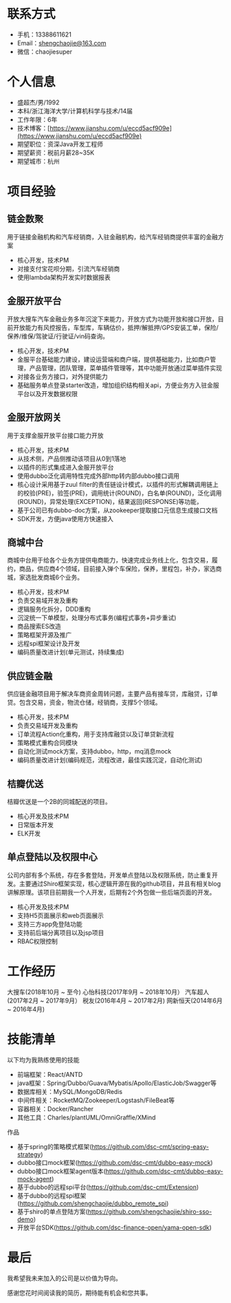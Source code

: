 # 联系方式
- 手机：13388611621
- Email：shengchaojie@163.com
- 微信：chaojiesuper

# 个人信息

 - 盛超杰/男/1992
 - 本科/浙江海洋大学/计算机科学与技术/14届
 - 工作年限：6年
 - 技术博客：[https://www.jianshu.com/u/eccd5acf909e](https://www.jianshu.com/u/eccd5acf909e)
 - 期望职位：资深Java开发工程师
 - 期望薪资：税前月薪28~35K
 - 期望城市：杭州

# 项目经验

## 链金数聚
用于链接金融机构和汽车经销商，入驻金融机构，给汽车经销商提供丰富的金融方案

- 核心开发，技术PM
- 对接支付宝花呗分期，引流汽车经销商
- 使用lambda架构开发实时数据报表

## 金服开放平台
开放大搜车汽车金融业务多年沉淀下来能力，开放方式为功能开放和接口开放，目前开放能力有风控报告，车型库，车辆估价，抵押/解抵押/GPS安装工单，保险/保养/维保/驾驶证/行驶证/vin码查询。

- 核心开发，技术PM
- 金服平台基础能力建设，建设运营端和商户端，提供基础能力，比如商户管理，产品管理，团队管理，菜单插件管理等，其中功能开放通过菜单插件实现
- 对接各业务方接口，对外提供能力
- 基础服务单点登录starter改造，增加组织结构相关api，方便业务方入驻金服平台以及开发数据权限


## 金服开放网关
用于支撑金服开放平台接口能力开放

- 核心开发，技术PM
- 从技术侧，产品侧推动该项目从0到1落地
- 以插件的形式集成进入金服开放平台
- 使用dubbo泛化调用特性完成外部http转内部dubbo接口调用
- 核心设计采用基于zuul filter的责任链设计模式，以插件的形式解耦调用链上的校验(PRE)，验签(PRE)，调用统计(ROUND)，白名单(ROUND)，泛化调用(ROUND)，异常处理(EXCEPTION)，结果返回(RESPONSE)等功能，
- 基于公司已有dubbo-doc方案，从zookeeper提取接口元信息生成接口文档
- SDK开发，方便java使用方快速接入

## 商城中台
商城中台用于给各个业务方提供电商能力，快速完成业务线上化，包含交易，履约，商品，供应商4个领域，目前接入弹个车保险，保养，里程包，补办，家选商城，家选批发商城6个业务。

- 核心开发，技术PM
- 负责交易域开发及重构
- 逻辑服务化拆分，DDD重构
- 沉淀统一下单模型，处理分布式事务(编程式事务+异步重试)
- 商品搜索ES改造
- 策略框架开源及推广
- 远程spi框架设计及开发
- 编码质量改进计划(单元测试，持续集成)

## 供应链金融
供应链金融项目用于解决车商资金周转问题，主要产品有接车贷，库融贷，订单贷。包含交易，资金，物流仓储，经销商，支撑5个领域。

- 核心开发，技术PM
- 负责交易域开发及重构
- 订单流程Action化重构，用于支持库融贷以及订单贷新流程
- 策略模式重构合同模块
- 自动化测试mock方案，支持dubbo，http，mq消息mock
- 编码质量改进计划(编码规范，流程改进，最佳实践沉淀，自动化测试)

## 桔瓣优送
桔瓣优送是一个2B的同城配送的项目。

- 核心开发及技术PM
- 日常版本开发
- ELK开发

## 单点登陆以及权限中心
公司内部有多个系统，存在多套登陆，开发单点登陆以及权限系统，防止重复开发。主要通过Shiro框架实现，核心逻辑开源在我的github项目，并且有相关blog讲解原理。该项目前期我一个人开发，后期有2个外包做一些后端页面的开发。

- 核心开发及技术PM
- 支持H5页面展示和web页面展示
- 支持三方app免登陆功能
- 支持前后端分离项目以及jsp项目
- RBAC权限控制

# 工作经历
大搜车(2018年10月 ~ 至今)
心怡科技(2017年9月 ~ 2018年10月）
汽车超人(2017年2月 ~ 2017年9月）
税友(2016年4月 ~ 2017年2月)
网新恒天(2014年6月 ~ 2016年4月)

# 技能清单

以下均为我熟练使用的技能

- 前端框架：React/ANTD
- java框架：Spring/Dubbo/Guava/Mybatis/Apollo/ElasticJob/Swagger等
- 数据库相关：MySQL/MongoDB/Redis
- 中间件相关：RocketMQ/Zookeeper/Logstash/FileBeat等
- 容器相关：Docker/Rancher
- 其他工具：Charles/plantUML/OmniGraffle/XMind

作品
- 基于spring的策略模式框架(https://github.com/dsc-cmt/spring-easy-strategy)
- dubbo接口mock框架(https://github.com/dsc-cmt/dubbo-easy-mock)
- dubbo接口mock框架agent版本(https://github.com/dsc-cmt/dubbo-easy-mock-agent)
- 基于dubbo的远程spi平台(https://github.com/dsc-cmt/Extension)
- 基于dubbo的远程spi框架(https://github.com/shengchaojie/dubbo_remote_spi)
- 基于shiro的单点登陆方案(https://github.com/shengchaojie/shiro-sso-demo)
- 开放平台SDK(https://github.com/dsc-finance-open/yama-open-sdk)

# 最后

我希望我未来加入的公司是以价值为导向。

感谢您花时间阅读我的简历，期待能有机会和您共事。


